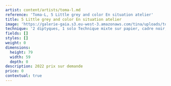 ```yaml
---
artist: content/artists/toma-l.md
reference: 'Toma-L, 5 Little grey and color En situation atelier'
title: 5 Little grey and color En situation atelier
image: 'https://galerie-gaia.s3.eu-west-3.amazonaws.com/tina/uploads/toma-l/Atelier_toma-L_2022_01.jpg'
technique: '2 diptyques, 1 solo Technique mixte sur papier, cadre noir, verre musée'
fields: []
styles: []
weight: 0
dimensions:
  height: 79
  width: 59
  depth: 0
description: 2022 prix sur demande
price: 0
contextual: true
---
```


